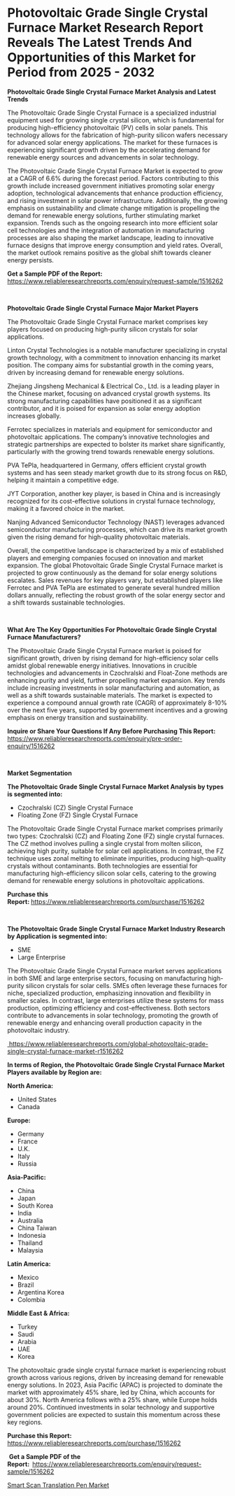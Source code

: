 <p><h1>Photovoltaic Grade Single Crystal Furnace Market Research Report Reveals The Latest Trends And Opportunities of this Market for Period from 2025 - 2032</h1></p><p><strong>Photovoltaic Grade Single Crystal Furnace Market Analysis and Latest Trends</strong></p>
<p><p>The Photovoltaic Grade Single Crystal Furnace is a specialized industrial equipment used for growing single crystal silicon, which is fundamental for producing high-efficiency photovoltaic (PV) cells in solar panels. This technology allows for the fabrication of high-purity silicon wafers necessary for advanced solar energy applications. The market for these furnaces is experiencing significant growth driven by the accelerating demand for renewable energy sources and advancements in solar technology. </p><p>The Photovoltaic Grade Single Crystal Furnace Market is expected to grow at a CAGR of 6.6% during the forecast period. Factors contributing to this growth include increased government initiatives promoting solar energy adoption, technological advancements that enhance production efficiency, and rising investment in solar power infrastructure. Additionally, the growing emphasis on sustainability and climate change mitigation is propelling the demand for renewable energy solutions, further stimulating market expansion. Trends such as the ongoing research into more efficient solar cell technologies and the integration of automation in manufacturing processes are also shaping the market landscape, leading to innovative furnace designs that improve energy consumption and yield rates. Overall, the market outlook remains positive as the global shift towards cleaner energy persists.</p></p>
<p><strong>Get a Sample PDF of the Report:&nbsp;</strong> <a href="https://www.reliableresearchreports.com/enquiry/request-sample/1516262?utm_campaign=2665&utm_medium=2&utm_source=Github&utm_content=ia&utm_term=29032025&utm_id=photovoltaic-grade-single-crystal-furnace">https://www.reliableresearchreports.com/enquiry/request-sample/1516262</a></p>
<p>&nbsp;</p>
<p><strong>Photovoltaic Grade Single Crystal Furnace Major Market Players</strong></p>
<p><p>The Photovoltaic Grade Single Crystal Furnace market comprises key players focused on producing high-purity silicon crystals for solar applications. </p><p>Linton Crystal Technologies is a notable manufacturer specializing in crystal growth technology, with a commitment to innovation enhancing its market position. The company aims for substantial growth in the coming years, driven by increasing demand for renewable energy solutions.</p><p>Zhejiang Jingsheng Mechanical & Electrical Co., Ltd. is a leading player in the Chinese market, focusing on advanced crystal growth systems. Its strong manufacturing capabilities have positioned it as a significant contributor, and it is poised for expansion as solar energy adoption increases globally.</p><p>Ferrotec specializes in materials and equipment for semiconductor and photovoltaic applications. The company’s innovative technologies and strategic partnerships are expected to bolster its market share significantly, particularly with the growing trend towards renewable energy solutions.</p><p>PVA TePla, headquartered in Germany, offers efficient crystal growth systems and has seen steady market growth due to its strong focus on R&D, helping it maintain a competitive edge.</p><p>JYT Corporation, another key player, is based in China and is increasingly recognized for its cost-effective solutions in crystal furnace technology, making it a favored choice in the market.</p><p>Nanjing Advanced Semiconductor Technology (NAST) leverages advanced semiconductor manufacturing processes, which can drive its market growth given the rising demand for high-quality photovoltaic materials.</p><p>Overall, the competitive landscape is characterized by a mix of established players and emerging companies focused on innovation and market expansion. The global Photovoltaic Grade Single Crystal Furnace market is projected to grow continuously as the demand for solar energy solutions escalates. Sales revenues for key players vary, but established players like Ferrotec and PVA TePla are estimated to generate several hundred million dollars annually, reflecting the robust growth of the solar energy sector and a shift towards sustainable technologies.</p></p>
<p>&nbsp;</p>
<p><strong>What Are The Key Opportunities For Photovoltaic Grade Single Crystal Furnace Manufacturers?</strong></p>
<p><p>The Photovoltaic Grade Single Crystal Furnace market is poised for significant growth, driven by rising demand for high-efficiency solar cells amidst global renewable energy initiatives. Innovations in crucible technologies and advancements in Czochralski and Float-Zone methods are enhancing purity and yield, further propelling market expansion. Key trends include increasing investments in solar manufacturing and automation, as well as a shift towards sustainable materials. The market is expected to experience a compound annual growth rate (CAGR) of approximately 8-10% over the next five years, supported by government incentives and a growing emphasis on energy transition and sustainability.</p></p>
<p><strong>Inquire or Share Your Questions If Any Before Purchasing This Report:</strong> <a href="https://www.reliableresearchreports.com/enquiry/pre-order-enquiry/1516262?utm_campaign=2665&utm_medium=2&utm_source=Github&utm_content=ia&utm_term=29032025&utm_id=photovoltaic-grade-single-crystal-furnace">https://www.reliableresearchreports.com/enquiry/pre-order-enquiry/1516262</a></p>
<p>&nbsp;</p>
<p><strong>Market Segmentation</strong></p>
<p><strong>The Photovoltaic Grade Single Crystal Furnace Market Analysis by types is segmented into:</strong></p>
<p><ul><li>Czochralski (CZ) Single Crystal Furnace</li><li>Floating Zone (FZ) Single Crystal Furnace</li></ul></p>
<p><p>The Photovoltaic Grade Single Crystal Furnace market comprises primarily two types: Czochralski (CZ) and Floating Zone (FZ) single crystal furnaces. The CZ method involves pulling a single crystal from molten silicon, achieving high purity, suitable for solar cell applications. In contrast, the FZ technique uses zonal melting to eliminate impurities, producing high-quality crystals without contaminants. Both technologies are essential for manufacturing high-efficiency silicon solar cells, catering to the growing demand for renewable energy solutions in photovoltaic applications.</p></p>
<p><strong>Purchase this Report:&nbsp;</strong><a href="https://www.reliableresearchreports.com/purchase/1516262?utm_campaign=2665&utm_medium=2&utm_source=Github&utm_content=ia&utm_term=29032025&utm_id=photovoltaic-grade-single-crystal-furnace">https://www.reliableresearchreports.com/purchase/1516262</a></p>
<p>&nbsp;</p>
<p><strong>The Photovoltaic Grade Single Crystal Furnace Market Industry Research by Application is segmented into:</strong></p>
<p><ul><li>SME</li><li>Large Enterprise</li></ul></p>
<p><p>The Photovoltaic Grade Single Crystal Furnace market serves applications in both SME and large enterprise sectors, focusing on manufacturing high-purity silicon crystals for solar cells. SMEs often leverage these furnaces for niche, specialized production, emphasizing innovation and flexibility in smaller scales. In contrast, large enterprises utilize these systems for mass production, optimizing efficiency and cost-effectiveness. Both sectors contribute to advancements in solar technology, promoting the growth of renewable energy and enhancing overall production capacity in the photovoltaic industry.</p></p>
<p><a href="https://www.reliableresearchreports.com/global-photovoltaic-grade-single-crystal-furnace-market-r1516262?utm_campaign=2665&utm_medium=2&utm_source=Github&utm_content=ia&utm_term=29032025&utm_id=photovoltaic-grade-single-crystal-furnace">&nbsp;https://www.reliableresearchreports.com/global-photovoltaic-grade-single-crystal-furnace-market-r1516262</a></p>
<p><strong>In terms of Region, the Photovoltaic Grade Single Crystal Furnace Market Players available by Region are:</strong></p>
<p>
    <p> <strong> North America: </strong>
        <ul>
            <li>United States</li>
            <li>Canada</li>
        </ul>
        </p> 
    <p> <strong> Europe: </strong>
        <ul>
            <li>Germany</li>
            <li>France</li>
            <li>U.K.</li>
            <li>Italy</li>
            <li>Russia</li>
        </ul>
        </p> 
    <p> <strong> Asia-Pacific: </strong>
        <ul>
            <li>China</li>
            <li>Japan</li>
            <li>South Korea</li>
            <li>India</li>
            <li>Australia</li>
            <li>China Taiwan</li>
            <li>Indonesia</li>
            <li>Thailand</li>
            <li>Malaysia</li>
        </ul>
        </p> 
    <p> <strong> Latin America: </strong>
        <ul>
            <li>Mexico</li>
            <li>Brazil</li>
            <li>Argentina Korea</li>
            <li>Colombia</li>
        </ul>
        </p> 
    <p> <strong> Middle East & Africa: </strong>
        <ul>
            <li>Turkey</li>
            <li>Saudi</li>
            <li>Arabia</li>
            <li>UAE</li>
            <li>Korea</li>
        </ul>
    </p>
    </p>
<p><p>The photovoltaic grade single crystal furnace market is experiencing robust growth across various regions, driven by increasing demand for renewable energy solutions. In 2023, Asia Pacific (APAC) is projected to dominate the market with approximately 45% share, led by China, which accounts for about 30%. North America follows with a 25% share, while Europe holds around 20%. Continued investments in solar technology and supportive government policies are expected to sustain this momentum across these key regions.</p></p>
<p><strong>Purchase this Report: </strong><a href="https://www.reliableresearchreports.com/purchase/1516262?utm_campaign=2665&utm_medium=2&utm_source=Github&utm_content=ia&utm_term=29032025&utm_id=photovoltaic-grade-single-crystal-furnace">https://www.reliableresearchreports.com/purchase/1516262</a></p>
<p>&nbsp;<strong>Get a Sample PDF of the Report:&nbsp;&nbsp;</strong><a href="https://www.reliableresearchreports.com/enquiry/request-sample/1516262?utm_campaign=2665&utm_medium=2&utm_source=Github&utm_content=ia&utm_term=29032025&utm_id=photovoltaic-grade-single-crystal-furnace">https://www.reliableresearchreports.com/enquiry/request-sample/1516262</a></p>
<p><strong></strong></p>
<p><p><a href="https://github.com/dolorespeddico90/Market-Research-Report-List-1/blob/main/smart-scan-translation-pen-market.md?utm_campaign=2665&utm_medium=2&utm_source=Github&utm_content=ia&utm_term=29032025&utm_id=photovoltaic-grade-single-crystal-furnace">Smart Scan Translation Pen Market</a></p></p>